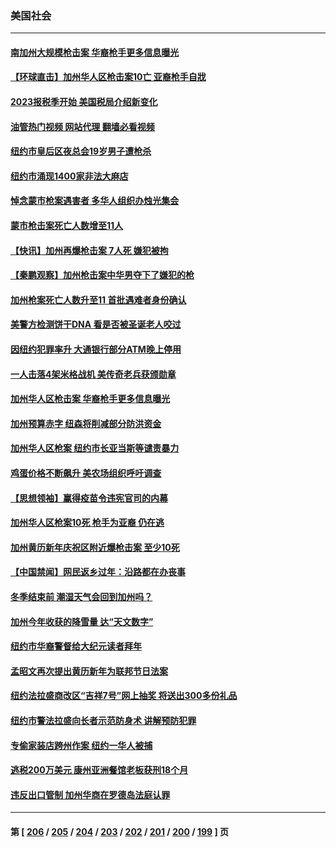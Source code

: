 ### 美国社会
---
#### [南加州大规模枪击案 华裔枪手更多信息曝光](../../pages/ncid1078160/n13914756.md?01250445) 
#### [【环球直击】加州华人区枪击案10亡 亚裔枪手自戕](../../pages/ncid1078160/n13914327.md?01250445) 
#### [2023报税季开始 美国税局介绍新变化](../../pages/ncid1078160/n13914403.md?01250445) 
#### [油管热门视频 网站代理 翻墙必看视频](http://138.2.39.72:81/youtube.html?epic-marker?01250445)
#### [纽约市皇后区夜总会19岁男子遭枪杀](../../pages/ncid1078160/n13914459.md?01250445) 
#### [纽约市涌现1400家非法大麻店](../../pages/ncid1078160/n13914446.md?01250445) 
#### [悼念蒙市枪案遇害者 多华人组织办烛光集会](../../pages/ncid1078160/n13914437.md?01250445) 
#### [蒙市枪击案死亡人数增至11人](../../pages/ncid1078160/n13914426.md?01250445) 
#### [【快讯】加州再爆枪击案 7人死 嫌犯被拘](../../pages/ncid1078160/n13914411.md?01250445) 
#### [【秦鹏观察】加州枪击案中华男夺下了嫌犯的枪](../../pages/ncid1078160/n13914324.md?01250445) 
#### [加州枪案死亡人数升至11 首批遇难者身份确认](../../pages/ncid1078160/n13914312.md?01250445) 
#### [美警方检测饼干DNA 看是否被圣诞老人咬过](../../pages/ncid1078160/n13914177.md?01250445) 
#### [因纽约犯罪率升 大通银行部分ATM晚上停用](../../pages/ncid1078160/n13914299.md?01250445) 
#### [一人击落4架米格战机 美传奇老兵获颁勋章](../../pages/ncid1078160/n13914021.md?01250445) 
#### [加州华人区枪击案 华裔枪手更多信息曝光](../../pages/ncid1078160/n13914171.md?01250445) 
#### [加州预算赤字 纽森将削减部分防洪资金](../../pages/ncid1078160/n13914006.md?01250445) 
#### [加州华人区枪案 纽约市长亚当斯等谴责暴力](../../pages/ncid1078160/n13913777.md?01250445) 
#### [鸡蛋价格不断飙升 美农场组织呼吁调查](../../pages/ncid1078160/n13913571.md?01250445) 
#### [【思想领袖】赢得疫苗令违宪官司的内幕](../../pages/ncid1078160/n13889145.md?01250445) 
#### [加州华人区枪案10死 枪手为亚裔 仍在逃](../../pages/ncid1078160/n13913485.md?01250445) 
#### [加州黄历新年庆祝区附近爆枪击案 至少10死](../../pages/ncid1078160/n13913273.md?01250445) 
#### [【中国禁闻】网民返乡过年：沿路都在办丧事](../../pages/ncid1078160/n13912043.md?01250445) 
#### [冬季结束前 潮湿天气会回到加州吗？](../../pages/ncid1078160/n13912420.md?01250445) 
#### [加州今年收获的降雪量  达“天文数字”](../../pages/ncid1078160/n13912413.md?01250445) 
#### [纽约市华裔警督给大纪元读者拜年](../../pages/ncid1078160/n13912181.md?01250445) 
#### [孟昭文再次提出黄历新年为联邦节日法案](../../pages/ncid1078160/n13912169.md?01250445) 
#### [纽约法拉盛商改区“吉祥7号”网上抽奖  将送出300多份礼品](../../pages/ncid1078160/n13912171.md?01250445) 
#### [纽约市警法拉盛向长者示范防身术 讲解预防犯罪](../../pages/ncid1078160/n13912189.md?01250445) 
#### [专偷家装店跨州作案 纽约一华人被捕](../../pages/ncid1078160/n13912198.md?01250445) 
#### [逃税200万美元 康州亚洲餐馆老板获刑18个月](../../pages/ncid1078160/n13912197.md?01250445) 
#### [违反出口管制 加州华商在罗德岛法庭认罪](../../pages/ncid1078160/n13912173.md?01250445) 

---
#### 第 [ [206](./206.md?01250445) / [205](./205.md?01250445) / [204](./204.md?01250445) / [203](./203.md?01250445) / [202](./202.md?01250445) / [201](./201.md?01250445) / [200](./200.md?01250445) / [199](./199.md?01250445) ] 页
